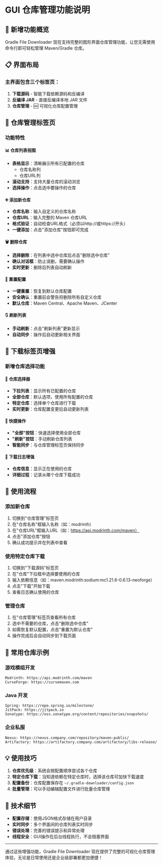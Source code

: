 # GUI 仓库管理功能说明

## 🎉 新增功能概览

Gradle File Downloader 现在支持完整的图形界面仓库管理功能，让您无需使用命令行即可轻松管理 Maven/Gradle 仓库。

## 📋 界面布局

### 主界面包含三个标签页：

1. **下载源码** - 智能下载依赖源码和反编译
2. **反编译 JAR** - 直接反编译本地 JAR 文件
3. **仓库管理** - 🆕 可视化仓库配置管理

## 🔧 仓库管理标签页

### 功能特性

#### 📊 仓库列表视图
- **表格显示**：清晰展示所有已配置的仓库
  - 仓库名称列
  - 仓库URL列
- **滚动支持**：支持大量仓库的滚动浏览
- **选择操作**：点击选中要操作的仓库

#### ➕ 添加新仓库
- **仓库名称**：输入自定义的仓库名称
- **仓库URL**：输入完整的 Maven 仓库URL
- **格式验证**：自动检查URL格式（必须以http://或https://开头）
- **一键添加**：点击"添加仓库"按钮即可完成

#### 🗑️ 删除仓库
- **选择删除**：在列表中选中仓库后点击"删除选中仓库"
- **确认对话框**：防止误删，需要确认操作
- **实时更新**：删除后列表自动刷新

#### 🔄 重置配置
- **一键重置**：恢复到默认仓库配置
- **安全确认**：重置前会警告将删除所有自定义仓库
- **默认仓库**：Maven Central、Apache Maven、JCenter

#### 🔃 刷新列表
- **手动刷新**：点击"刷新列表"更新显示
- **自动同步**：操作后自动更新相关界面

## 🔽 下载标签页增强

### 新增仓库选择功能

#### 🎯 仓库选择器
- **下拉列表**：显示所有已配置的仓库
- **全部仓库**：默认选项，使用所有配置的仓库
- **特定仓库**：选择单个仓库进行下载
- **实时更新**：仓库配置变更后自动更新列表

#### 🔄 快捷操作
- **"全部"按钮**：快速选择使用全部仓库
- **"刷新"按钮**：手动刷新仓库列表
- **智能同步**：与仓库管理标签页保持同步

#### 📝 下载日志增强
- **仓库信息**：显示正在使用的仓库
- **详细过程**：记录从哪个仓库下载成功

## 🚀 使用流程

### 添加新仓库
1. 切换到"仓库管理"标签页
2. 在"仓库名称"框输入名称（如：modrinth）
3. 在"仓库URL"框输入URL（如：https://api.modrinth.com/maven）
4. 点击"添加仓库"按钮
5. 确认成功提示并在列表中查看

### 使用特定仓库下载
1. 切换到"下载源码"标签页
2. 在"仓库"下拉框中选择要使用的仓库
3. 输入依赖信息（如：maven.modrinth:sodium:mc1.21.6-0.6.13-neoforge）
4. 点击"下载"开始下载
5. 查看日志确认使用的仓库

### 管理仓库
1. 在"仓库管理"标签页查看所有仓库
2. 选中不需要的仓库，点击"删除选中仓库"
3. 如需恢复默认配置，点击"重置为默认仓库"
4. 操作完成后会自动同步到下载页面

## 🎯 常用仓库示例

### 游戏模组开发
```
Modrinth: https://api.modrinth.com/maven
CurseForge: https://cursemaven.com
```

### Java 开发
```
Spring: https://repo.spring.io/milestone/
JitPack: https://jitpack.io
Sonatype: https://oss.sonatype.org/content/repositories/snapshots/
```

### 企业私服
```
Nexus: https://nexus.company.com/repository/maven-public/
Artifactory: https://artifactory.company.com/artifactory/libs-release/
```

## 💡 使用技巧

1. **仓库优先级**：系统会按配置顺序尝试各个仓库
2. **特定仓库下载**：当知道依赖在特定仓库时，选择该仓库可加快下载速度
3. **配置备份**：仓库配置保存在 `~/.gradle-downloader/config.json`
4. **批量管理**：可以手动编辑配置文件进行批量仓库管理

## 🔧 技术细节

- **配置存储**：使用JSON格式存储在用户目录
- **实时同步**：多个界面间的仓库列表实时同步
- **错误处理**：完善的错误提示和异常处理
- **线程安全**：GUI操作在后台线程执行，不会阻塞界面

---

通过这些增强功能，Gradle File Downloader 现在提供了完整的可视化仓库管理体验，无论是日常使用还是企业级部署都更加便捷！ 